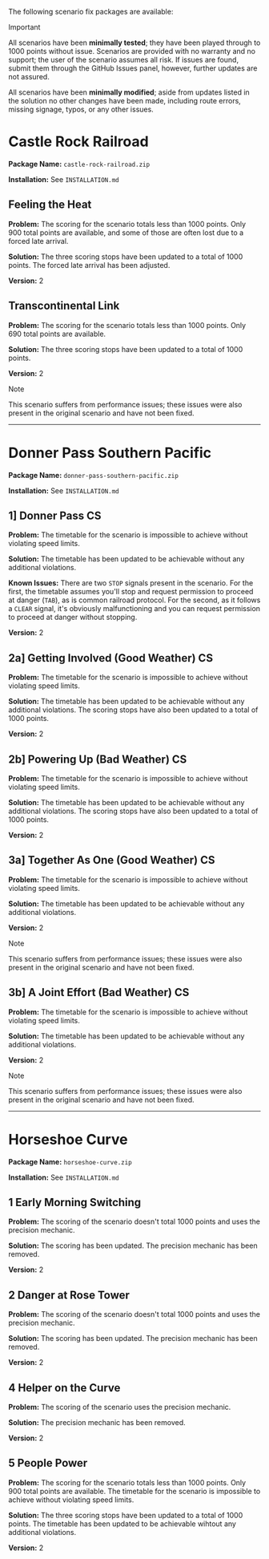 The following scenario fix packages are available:

> [!IMPORTANT]
> All scenarios have been **minimally tested**; they have been played through to 1000 points without issue. Scenarios are provided with no warranty and no support; the user of the scenario assumes all risk. If issues are found, submit them through the GitHub Issues panel, however, further updates are not assured.
>
> All scenarios have been **minimally modified**; aside from updates listed in the solution no other changes have been made, including route errors, missing signage, typos, or any other issues.

# Castle Rock Railroad
**Package Name:** `castle-rock-railroad.zip`

**Installation:** See `INSTALLATION.md`

## Feeling the Heat
**Problem:** The scoring for the scenario totals less than 1000 points. Only 900 total points are available, and some of those are often lost due to a forced late arrival.

**Solution:** The three scoring stops have been updated to a total of 1000 points. The forced late arrival has been adjusted.

**Version:** 2

## Transcontinental Link
**Problem:** The scoring for the scenario totals less than 1000 points. Only 690 total points are available.

**Solution:** The three scoring stops have been updated to a total of 1000 points.

**Version:** 2

> [!NOTE]
> This scenario suffers from performance issues; these issues were also present in the original scenario and have not been fixed.

-----

# Donner Pass Southern Pacific
**Package Name:** `donner-pass-southern-pacific.zip`

**Installation:** See `INSTALLATION.md`

## 1] Donner Pass CS
**Problem:** The timetable for the scenario is impossible to achieve without violating speed limits.

**Solution:** The timetable has been updated to be achievable without any additional violations.

**Known Issues:** There are two `STOP` signals present in the scenario. 
For the first, the timetable assumes you'll stop and request permission to proceed at danger (`TAB`), as is common railroad protocol.
For the second, as it follows a `CLEAR` signal, it's obviously malfunctioning and you can request permission to proceed at danger without stopping.

**Version:** 2

## 2a] Getting Involved (Good Weather) CS
**Problem:** The timetable for the scenario is impossible to achieve without violating speed limits.

**Solution:** The timetable has been updated to be achievable without any additional violations. The scoring stops have also been updated to a total of 1000 points.

**Version:** 2

## 2b] Powering Up (Bad Weather) CS
**Problem:** The timetable for the scenario is impossible to achieve without violating speed limits.

**Solution:** The timetable has been updated to be achievable without any additional violations. The scoring stops have also been updated to a total of 1000 points.

**Version:** 2

## 3a] Together As One (Good Weather) CS
**Problem:** The timetable for the scenario is impossible to achieve without violating speed limits.

**Solution:** The timetable has been updated to be achievable without any additional violations.

**Version:** 2

> [!NOTE]
> This scenario suffers from performance issues; these issues were also present in the original scenario and have not been fixed.

## 3b] A Joint Effort (Bad Weather) CS
**Problem:** The timetable for the scenario is impossible to achieve without violating speed limits.

**Solution:** The timetable has been updated to be achievable without any additional violations.

**Version:** 2

> [!NOTE]
> This scenario suffers from performance issues; these issues were also present in the original scenario and have not been fixed.

-----

# Horseshoe Curve
**Package Name:** `horseshoe-curve.zip`

**Installation:** See `INSTALLATION.md`

## 1 Early Morning Switching
**Problem:** The scoring of the scenario doesn't total 1000 points and uses the precision mechanic.

**Solution:** The scoring has been updated. The precision mechanic has been removed.

**Version:** 2

## 2 Danger at Rose Tower
**Problem:** The scoring of the scenario doesn't total 1000 points and uses the precision mechanic.

**Solution:** The scoring has been updated. The precision mechanic has been removed.

**Version:** 2

## 4 Helper on the Curve
**Problem:** The scoring of the scenario uses the precision mechanic.

**Solution:** The precision mechanic has been removed.

**Version:** 2

## 5 People Power
**Problem:** The scoring for the scenario totals less than 1000 points. Only 900 total points are available. The timetable for the scenario is impossible to achieve without violating speed limits.

**Solution:** The three scoring stops have been updated to a total of 1000 points. The timetable has been updated to be achievable wihtout any additional violations.

**Version:** 2
